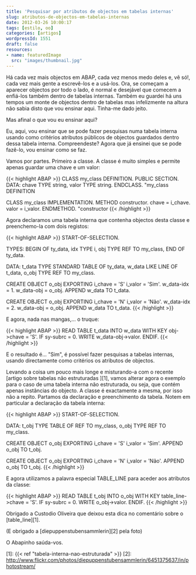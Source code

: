 ```yaml
---
title: 'Pesquisar por atributos de objectos em tabelas internas'
slug: atributos-de-objectos-em-tabelas-internas
date: 2012-03-26 10:00:17
tags: [estilo, oo]
categories: [artigos]
wordpressId: 1551
draft: false
resources:
- name: featuredImage
  src: "images/thumbnail.jpg"
---
```

Há cada vez mais objectos em ABAP, cada vez menos medo deles e, vê só!, cada vez mais gente a escrevê-los e a usá-los. Ora, se começam a aparecer objectos por todo o lado, é normal e desejável que comecem a enfiá-los também dentro de tabelas internas. Também eu guardei há uns tempos um monte de objectos dentro de tabelas mas infelizmente na altura não sabia disto que vou ensinar aqui. Tinha-me dado jeito.

Mas afinal o que vou eu ensinar aqui?

<!--more-->

Eu, aqui, vou ensinar que se pode fazer pesquisas numa tabela interna usando como critérios atributos públicos de objectos guardados dentro dessa tabela interna. Compreendeste? Agora que já ensinei que se pode fazê-lo, vou ensinar como se faz.

Vamos por partes. Primeiro a classe. A classe é muito simples e permite apenas guardar uma chave e um valor:


{{< highlight ABAP >}}
CLASS my_class DEFINITION.
  PUBLIC SECTION.
    DATA: chave TYPE string,
          valor TYPE string.
ENDCLASS.                    "my_class DEFINITION

CLASS my_class IMPLEMENTATION.
  METHOD constructor.
    chave = i_chave.
    valor = i_valor.
  ENDMETHOD.                    "constructor
{{< /highlight >}}

Agora declaramos uma tabela interna que contenha objectos desta classe e preenchemo-la com dois registos:


{{< highlight ABAP >}}
START-OF-SELECTION.

  TYPES: BEGIN OF ty_data,
           idx TYPE i,
           obj TYPE REF TO my_class,
         END OF ty_data.

  DATA: t_data TYPE STANDARD TABLE OF ty_data,
        w_data LIKE LINE OF t_data,
        o_obj TYPE REF TO my_class.

  CREATE OBJECT o_obj
    EXPORTING
      i_chave = 'S'
      i_valor = 'Sim'.
  w_data-idx = 1.
  w_data-obj = o_obj.
  APPEND w_data TO t_data.

  CREATE OBJECT o_obj
    EXPORTING
      i_chave = 'N'
      i_valor = 'Não'.
  w_data-idx = 2.
  w_data-obj = o_obj.
  APPEND w_data TO t_data.
{{< /highlight >}}

E agora, nada nas mangas,... o truque:


{{< highlight ABAP >}}
  READ TABLE t_data INTO w_data WITH KEY obj->chave = 'S'.
  IF sy-subrc = 0.
    WRITE w_data-obj->valor.
  ENDIF.
{{< /highlight >}}

E o resultado é... "Sim", é possível fazer pesquisas a tabelas internas, usando directamente como critérios os atributos de objectos.

Levando a coisa um pouco mais longe e misturando-a com o recente [artigo sobre tabelas não estruturadas ][1], vamos alterar agora o exemplo para o caso de uma tabela interna não estruturada, ou seja, que contém apenas instâncias do objecto. A classe é exactamente a mesma, por isso não a repito. Partamos da declaração e preenchimento da tabela. Notem em particular a declaração da tabela interna:


{{< highlight ABAP >}}
START-OF-SELECTION.

  DATA: t_obj TYPE TABLE OF REF TO my_class,
        o_obj TYPE REF TO my_class.

  CREATE OBJECT o_obj
    EXPORTING
      i_chave = 'S'
      i_valor = 'Sim'.
  APPEND o_obj TO t_obj.

  CREATE OBJECT o_obj
    EXPORTING
      i_chave = 'N'
      i_valor = 'Não'.
  APPEND o_obj TO t_obj.
{{< /highlight >}}

E agora utilizamos a palavra especial TABLE_LINE para aceder aos atributos da classe:


{{< highlight ABAP >}}
  READ TABLE t_obj INTO o_obj WITH KEY table_line->chave = 'S'.
  IF sy-subrc = 0.
    WRITE o_obj->valor.
  ENDIF.
{{< /highlight >}}

Obrigado a Custodio Oliveira que deixou esta dica no comentário sobre o [table_line][1].

(E obrigado a [diepuppenstubensammlerin][2] pela foto)

O Abapinho saúda-vos.

   [1]: {{< ref "tabela-interna-nao-estruturada" >}}
   [2]: http://www.flickr.com/photos/diepuppenstubensammlerin/6451375637/in/photostream/
